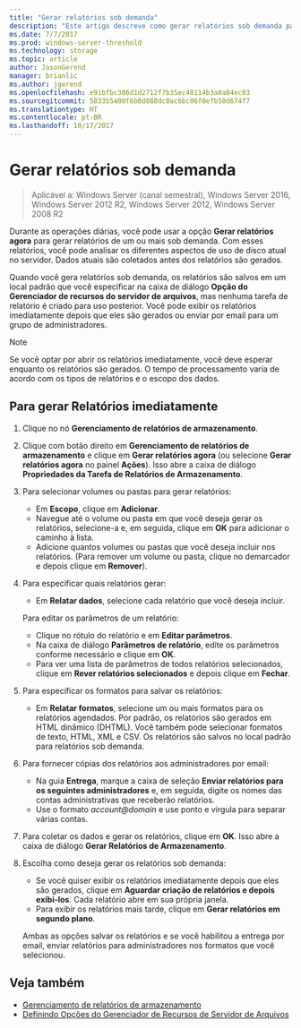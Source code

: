 ```yaml
---
title: "Gerar relatórios sob demanda"
description: "Este artigo descreve como gerar relatórios sob demanda para analisar o uso de disco no servidor"
ms.date: 7/7/2017
ms.prod: windows-server-threshold
ms.technology: storage
ms.topic: article
author: JasonGerend
manager: brianlic
ms.author: jgerend
ms.openlocfilehash: e91bfbc306d1d2712f7b35ec48114b3a8a84ec83
ms.sourcegitcommit: 583355400f6b0d880dc0ac6bc06f0efb50d674f7
ms.translationtype: HT
ms.contentlocale: pt-BR
ms.lasthandoff: 10/17/2017
---
```

# <a name="generate-reports-on-demand"></a>Gerar relatórios sob demanda

> Aplicável a: Windows Server (canal semestral), Windows Server 2016, Windows Server 2012 R2, Windows Server 2012, Windows Server 2008 R2

Durante as operações diárias, você pode usar a opção **Gerar relatórios agora** para gerar relatórios de um ou mais sob demanda. Com esses relatórios, você pode analisar os diferentes aspectos de uso de disco atual no servidor. Dados atuais são coletados antes dos relatórios são gerados.

Quando você gera relatórios sob demanda, os relatórios são salvos em um local padrão que você especificar na caixa de diálogo **Opção do Gerenciador de recursos do servidor de arquivos**, mas nenhuma tarefa de relatório é criado para uso posterior. Você pode exibir os relatórios imediatamente depois que eles são gerados ou enviar por email para um grupo de administradores.

> [!Note]
> Se você optar por abrir os relatórios imediatamente, você deve esperar enquanto os relatórios são gerados. O tempo de processamento varia de acordo com os tipos de relatórios e o escopo dos dados.

## <a name="to-generate-reports-immediately"></a>Para gerar Relatórios imediatamente

1.  Clique no nó **Gerenciamento de relatórios de armazenamento**.

2.  Clique com botão direito em **Gerenciamento de relatórios de armazenamento** e clique em **Gerar relatórios agora** (ou selecione **Gerar relatórios agora** no painel **Ações**). Isso abre a caixa de diálogo **Propriedades da Tarefa de Relatórios de Armazenamento**.

3.  Para selecionar volumes ou pastas para gerar relatórios:

    -   Em **Escopo**, clique em **Adicionar**.
    -   Navegue até o volume ou pasta em que você deseja gerar os relatórios, selecione-a e, em seguida, clique em **OK** para adicionar o caminho à lista.
    -   Adicione quantos volumes ou pastas que você deseja incluir nos relatórios. (Para remover um volume ou pasta, clique no demarcador e depois clique em **Remover**).

4.  Para especificar quais relatórios gerar:

     -   Em **Relatar dados**, selecione cada relatório que você deseja incluir.

    Para editar os parâmetros de um relatório:

    -   Clique no rótulo do relatório e em **Editar parâmetros**.
    -   Na caixa de diálogo **Parâmetros de relatório**, edite os parâmetros conforme necessário e clique em **OK**.
    -  Para ver uma lista de parâmetros de todos relatórios selecionados, clique em **Rever relatórios selecionados** e depois clique em **Fechar**.
 
5.  Para especificar os formatos para salvar os relatórios:

    -  Em **Relatar formatos**, selecione um ou mais formatos para os relatórios agendados. Por padrão, os relatórios são gerados em HTML dinâmico (DHTML). Você também pode selecionar formatos de texto, HTML, XML e CSV. Os relatórios são salvos no local padrão para relatórios sob demanda.

6.  Para fornecer cópias dos relatórios aos administradores por email:

    -  Na guia **Entrega**, marque a caixa de seleção **Enviar relatórios para os seguintes administradores** e, em seguida, digite os nomes das contas administrativas que receberão relatórios. 
    - Use o formato *account@domain* e use ponto e vírgula para separar várias contas.

7.  Para coletar os dados e gerar os relatórios, clique em **OK**. Isso abre a caixa de diálogo **Gerar Relatórios de Armazenamento**.

8.  Escolha como deseja gerar os relatórios sob demanda:

    -   Se você quiser exibir os relatórios imediatamente depois que eles são gerados, clique em **Aguardar criação de relatórios e depois exibi-los**. Cada relatório abre em sua própria janela.
    -   Para exibir os relatórios mais tarde, clique em **Gerar relatórios em segundo plano**.

    Ambas as opções salvar os relatórios e se você habilitou a entrega por email, enviar relatórios para administradores nos formatos que você selecionou.

## <a name="see-also"></a>Veja também

-   [Gerenciamento de relatórios de armazenamento](storage-reports-management.md)
-   [Definindo Opções do Gerenciador de Recursos de Servidor de Arquivos](setting-file-server-resource-manager-options.md)


